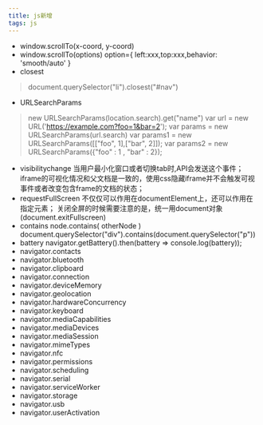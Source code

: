```yaml
---
title: js新增
tags: js
---
```

- window.scrollTo(x-coord, y-coord)
- window.scrollTo(options)
 option={
   left:xxx,top:xxx,behavior: 'smooth/auto'
 }
- closest
> document.querySelector("li").closest("#nav")
- URLSearchParams
> new URLSearchParams(location.search).get("name")
  var url = new URL('https://example.com?foo=1&bar=2');
  var params = new URLSearchParams(url.search)
  var params1 = new URLSearchParams([["foo", 1],["bar", 2]]);
  var params2 = new URLSearchParams({"foo" : 1 , "bar" : 2});
 - visibilitychange
   当用户最小化窗口或者切换tab时,API会发送这个事件；iframe的可视化情况和父文档是一致的，使用css隐藏iframe并不会触发可视事件或者改变包含frame的文档的状态； 
- requestFullScreen
  不仅仅可以作用在documentElement上，还可以作用在指定元素；
  关闭全屏的时候需要注意的是，统一用document对象(document.exitFullscreen)  
- contains
  node.contains( otherNode ) 
  document.querySelector("div").contains(document.querySelector("p")) 
- battery
  navigator.getBattery().then(battery => console.log(battery));
- navigator.contacts 
- navigator.bluetooth
- navigator.clipboard
- navigator.connection
- navigator.deviceMemory
- navigator.geolocation
- navigator.hardwareConcurrency
- navigator.keyboard
- navigator.mediaCapabilities
- navigator.mediaDevices 
- navigator.mediaSession
- navigator.mimeTypes
- navigator.nfc
- navigator.permissions
- navigator.scheduling
- navigator.serial
- navigator.serviceWorker
- navigator.storage
- navigator.usb
- navigator.userActivation
 